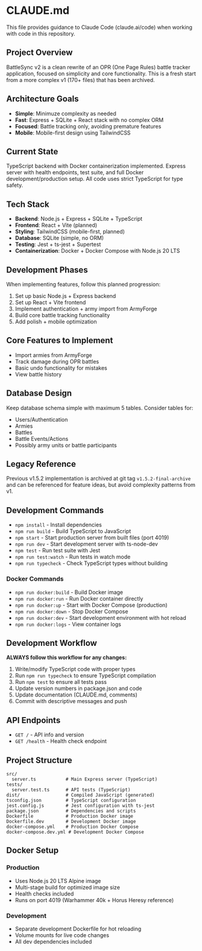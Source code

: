 # CLAUDE.md

This file provides guidance to Claude Code (claude.ai/code) when working with code in this repository.

## Project Overview

BattleSync v2 is a clean rewrite of an OPR (One Page Rules) battle tracker application, focused on simplicity and core functionality. This is a fresh start from a more complex v1 (170+ files) that has been archived.

## Architecture Goals

- **Simple**: Minimuze complexity as needed
- **Fast**: Express + SQLite + React stack with no complex ORM
- **Focused**: Battle tracking only, avoiding premature features
- **Mobile**: Mobile-first design using TailwindCSS

## Current State

TypeScript backend with Docker containerization implemented. Express server with health endpoints, test suite, and full Docker development/production setup. All code uses strict TypeScript for type safety.

## Tech Stack

- **Backend**: Node.js + Express + SQLite + TypeScript
- **Frontend**: React + Vite (planned)
- **Styling**: TailwindCSS (mobile-first, planned)
- **Database**: SQLite (simple, no ORM)
- **Testing**: Jest + ts-jest + Supertest
- **Containerization**: Docker + Docker Compose with Node.js 20 LTS

## Development Phases

When implementing features, follow this planned progression:
1. Set up basic Node.js + Express backend
2. Set up React + Vite frontend
3. Implement authentication + army import from ArmyForge
4. Build core battle tracking functionality
5. Add polish + mobile optimization

## Core Features to Implement

- Import armies from ArmyForge
- Track damage during OPR battles
- Basic undo functionality for mistakes
- View battle history

## Database Design

Keep database schema simple with maximum 5 tables. Consider tables for:
- Users/Authentication
- Armies
- Battles
- Battle Events/Actions
- Possibly army units or battle participants

## Legacy Reference

Previous v1.5.2 implementation is archived at git tag `v1.5.2-final-archive` and can be referenced for feature ideas, but avoid complexity patterns from v1.

## Development Commands

- `npm install` - Install dependencies
- `npm run build` - Build TypeScript to JavaScript
- `npm start` - Start production server from built files (port 4019)
- `npm run dev` - Start development server with ts-node-dev
- `npm test` - Run test suite with Jest
- `npm run test:watch` - Run tests in watch mode
- `npm run typecheck` - Check TypeScript types without building

### Docker Commands

- `npm run docker:build` - Build Docker image
- `npm run docker:run` - Run Docker container directly
- `npm run docker:up` - Start with Docker Compose (production)
- `npm run docker:down` - Stop Docker Compose
- `npm run docker:dev` - Start development environment with hot reload
- `npm run docker:logs` - View container logs

## Development Workflow

**ALWAYS follow this workflow for any changes:**
1. Write/modify TypeScript code with proper types
2. Run `npm run typecheck` to ensure TypeScript compilation
3. Run `npm test` to ensure all tests pass
4. Update version numbers in package.json and code
5. Update documentation (CLAUDE.md, comments)
6. Commit with descriptive messages and push

## API Endpoints

- `GET /` - API info and version
- `GET /health` - Health check endpoint

## Project Structure

```
src/
  server.ts           # Main Express server (TypeScript)
tests/
  server.test.ts      # API tests (TypeScript)
dist/                 # Compiled JavaScript (generated)
tsconfig.json         # TypeScript configuration
jest.config.js        # Jest configuration with ts-jest
package.json          # Dependencies and scripts
Dockerfile            # Production Docker image
Dockerfile.dev        # Development Docker image
docker-compose.yml    # Production Docker Compose
docker-compose.dev.yml # Development Docker Compose
```

## Docker Setup

### Production
- Uses Node.js 20 LTS Alpine image
- Multi-stage build for optimized image size
- Health checks included
- Runs on port 4019 (Warhammer 40k + Horus Heresy reference)

### Development
- Separate development Dockerfile for hot reloading
- Volume mounts for live code changes
- All dev dependencies included